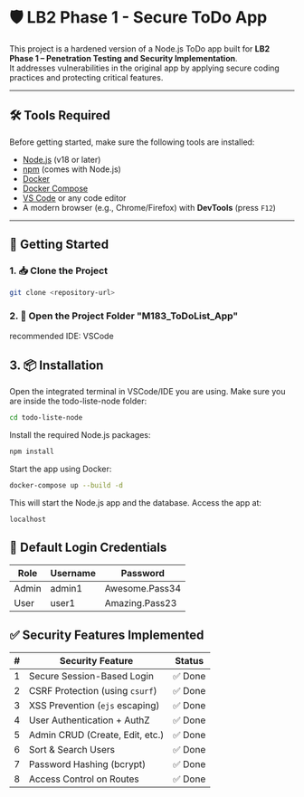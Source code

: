 # 🛡️ LB2 Phase 1 - Secure ToDo App

This project is a hardened version of a Node.js ToDo app built for **LB2 Phase 1 – Penetration Testing and Security Implementation**.  
It addresses vulnerabilities in the original app by applying secure coding practices and protecting critical features.

---

## 🛠️ Tools Required
Before getting started, make sure the following tools are installed:

- [Node.js](https://nodejs.org/) (v18 or later)
- [npm](https://www.npmjs.com/) (comes with Node.js)
- [Docker](https://www.docker.com/)
- [Docker Compose](https://docs.docker.com/compose/)
- [VS Code](https://code.visualstudio.com/) or any code editor
- A modern browser (e.g., Chrome/Firefox) with **DevTools** (press `F12`)

---

## 🚀 Getting Started

### 1. 📥 Clone the Project

```bash
git clone <repository-url>
```

### 2. 📁 Open the Project Folder "M183_ToDoList_App"

<p>recommended IDE: VSCode</p>

## 3. 📦 Installation
Open the integrated terminal in VSCode/IDE you are using. Make sure you are inside the todo-liste-node folder: 
```bash
cd todo-liste-node
```

Install the required Node.js packages:
```bash
npm install
```

Start the app using Docker:
```bash
docker-compose up --build -d
```
This will start the Node.js app and the database. Access the app at:
```bash
localhost
```


## 👤 Default Login Credentials

| Role  | Username  | Password       |
| ----- | --------- | -------------- |
| Admin | admin1    | Awesome.Pass34 |
| User  | user1     | Amazing.Pass23 |


## ✅ Security Features Implemented

| # | Security Feature                | Status |
| - | ------------------------------- | ------ |
| 1 | Secure Session-Based Login      | ✅ Done |
| 2 | CSRF Protection (using `csurf`) | ✅ Done |
| 3 | XSS Prevention (`ejs` escaping) | ✅ Done |
| 4 | User Authentication + AuthZ     | ✅ Done |
| 5 | Admin CRUD (Create, Edit, etc.) | ✅ Done |
| 6 | Sort & Search Users             | ✅ Done |
| 7 | Password Hashing (bcrypt)       | ✅ Done |
| 8 | Access Control on Routes        | ✅ Done |


